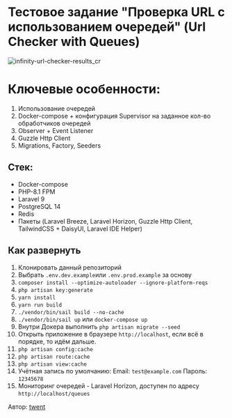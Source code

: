 # Тестовое задание "Проверка URL с использованием очередей" (Url Checker with Queues)

![infinity-url-checker-results_cr](https://user-images.githubusercontent.com/7511983/178134731-92aec1a0-e9e7-4dfd-8159-94f4e16ad385.jpg)

# Ключевые особенности:
1) Использование очередей
2) Docker-compose + конфигурация Supervisor на заданное кол-во обработчиков очередей  
3) Observer + Event Listener
4) Guzzle Http Client
5) Migrations, Factory, Seeders

## Стек:

- Docker-compose
- PHP-8.1 FPM
- Laravel 9
- PostgreSQL 14
- Redis
- Пакеты (Laravel Breeze, Laravel Horizon, Guzzle Http Client, TailwindCSS + DaisyUI, Laravel IDE Helper)

## Как развернуть

1) Клонировать данный репозиторий
2) Выбрать `.env.dev.example`или `.env.prod.example` за основу
3) `composer install --optimize-autoloader --ignore-platform-reqs`
4) `php artisan key:generate`
5) `yarn install`
6) `yarn run build`
7) `./vendor/bin/sail build --no-cache`
8) `./vendor/bin/sail up` или `docker-compose up`
9) Внутри Докера выполнить `php artisan migrate --seed`
10) Открыть приложение в браузере `http://localhost`, если всё в порядке, то идём дальше.
11) `php artisan config:cache`
12) `php artisan route:cache`
13) `php artisan view:cache`
14) Учётная запись по умолчанию:
    Email: `test@example.com`
    Пароль: `12345678`
15) Мониторинг очередей - Laravel Horizon, доступен по адресу `http://localhost/queues`

Автор: [twent](https://github.com/twent)
